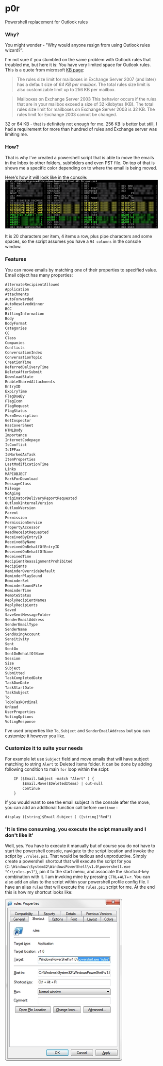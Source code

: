 p0r
===

Powershell replacement for Outlook rules

### Why?

You might wonder - "Why would anyone resign from using Outlook rules wizard?". 

I'm not sure if you stumbled on the same problem with Outlook rules that troubled me, but here it is:
You have very limited space for Outlook rules. This is a quote from microsoft [KB page](http://support.microsoft.com/kb/886616):

> The rules size limit for mailboxes in Exchange Server 2007 (and later) has a default size of *64 KB per mailbox*. The total rules size limit is also customizable limit up to 256 KB per mailbox.

> Mailboxes on Exchange Server 2003
This behavior occurs if the rules that are in your mailbox exceed a size of 32 kilobytes (KB). The total rules size limit for mailboxes on Exchange Server 2003 is 32 KB. The rules limit for Exchange 2003 cannot be changed.


32 or 64 KB - that is definitely not enough for me. 256 KB is better but still, I had a requirement for more than hundred of rules and Exchange server was limiting me.

### How?

That is why I've created a powershell script that is able to move the emails in the Inbox to other folders, subfolders and even PST file. On top of that is shows me a specific color depending on to where the email is being moved.

Here's how it will look like in the console:
![powershell outlook rules](https://raw.githubusercontent.com/mnmnc/img/master/powershell_rules.png)

It is 20 characters per item, 4 items a row, plus pipe characters and some spaces, so the script assumes you have a `94 columns` in the console window.

### Features

You can move emails by matching one of their properties to specified value. Email object has many properties:

``` Actions
AlternateRecipientAllowed
Application
Attachments
AutoForwarded
AutoResolvedWinner
BCC
BillingInformation
Body
BodyFormat
Categories
CC
Class
Companies
Conflicts
ConversationIndex
ConversationTopic
CreationTime
DeferredDeliveryTime
DeleteAfterSubmit
DownloadState
EnableSharedAttachments
EntryID
ExpiryTime
FlagDueBy
FlagIcon
FlagRequest
FlagStatus
FormDescription
GetInspector
HasCoverSheet
HTMLBody
Importance
InternetCodepage
IsConflict
IsIPFax
IsMarkedAsTask
ItemProperties
LastModificationTime
Links
MAPIOBJECT
MarkForDownload
MessageClass
Mileage
NoAging
OriginatorDeliveryReportRequested
OutlookInternalVersion
OutlookVersion
Parent
Permission
PermissionService
PropertyAccessor
ReadReceiptRequested
ReceivedByEntryID
ReceivedByName
ReceivedOnBehalfOfEntryID
ReceivedOnBehalfOfName
ReceivedTime
RecipientReassignmentProhibited
Recipients
ReminderOverrideDefault
ReminderPlaySound
ReminderSet
ReminderSoundFile
ReminderTime
RemoteStatus
ReplyRecipientNames
ReplyRecipients
Saved
SaveSentMessageFolder
SenderEmailAddress
SenderEmailType
SenderName
SendUsingAccount
Sensitivity
Sent
SentOn
SentOnBehalfOfName
Session
Size
Subject
Submitted
TaskCompletedDate
TaskDueDate
TaskStartDate
TaskSubject
To
ToDoTaskOrdinal
UnRead
UserProperties
VotingOptions
VotingResponse
```

I've used properties like `To`, `Subject` and `SenderEmailAddress` but you can customize it however you like.

### Customize it to suite your needs

For example let use `Subject` field and move emails that will have subject matching to string `Alert` to Deleted items folder. It can be done by adding following condition to main `for` loop within the scipt:

```
    IF ($Email.Subject -match "Alert" ) {
        $Email.Move($DeletedItems) | out-null
        continue
    }
```
If you would want to see the email subject in the console after the move, you can add an additional function call before `continue` :

```
display ([string]$Email.Subject ) ([string]"Red")
```

### 'It is time consuming, you execute the scipt manually and I don't like it'

Well, yes. You have to execute it manually but of course you do not have to start the powershell console, navigate to the script location and invoke the sctipt by `./rules.ps1`. That would be tedious and unproductive. Simply create a powershell shortcut that will execute the script for you (`C:\Windows\System32\WindowsPowerShell\v1.0\powershell.exe "C:\rules.ps1"`), pin it to the start menu, and associate the shortcut-key combination with it. I am invoking mine by pressing `CTRL`+`ALT`+`r`. You can also add an alias to the script within your powershell profile config file. I have an alias `rules` that will execute the `rules.ps1` script for me. At the end this is how my shortcut looks like:

![powershell rules shortcut](https://raw.githubusercontent.com/mnmnc/img/master/powershell_shortcut.jpg)
